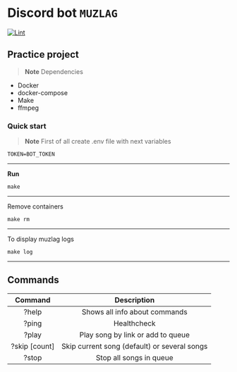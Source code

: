 # Discord bot **``MUZLAG``**
[![Lint](https://github.com/Drozd0f/muzlag/actions/workflows/linter.yml/badge.svg)](https://github.com/Drozd0f/muzlag/actions/workflows/linter.yml)

## Practice project
> **Note**
> Dependencies
* Docker
* docker-compose
* Make
* ffmpeg

### Quick start
> **Note**
> First of all create .env file with next variables
```
TOKEN=BOT_TOKEN
```

---

**Run**
```shell
make
```

---

Remove containers
```shell
make rm
```

---

To display muzlag logs
```shell
make log
```

---
## Commands

|    Command    |                  Description                 |
|:-------------:|:--------------------------------------------:|
|     ?help     |         Shows all info about commands        |
|     ?ping     |                  Healthcheck                 |
|     ?play     |       Play song by link or add to queue      |
| ?skip [count] | Skip current song (default) or several songs |
|     ?stop     |            Stop all songs in queue           |
